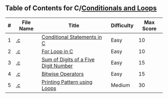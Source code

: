 ## Table of Contents for C/[Conditionals and Loops](https://www.hackerrank.com/domains/c?filters%5Bsubdomains%5D%5B%5D=c-conditionals-and-loops)

| #  | File Name                                      | Title                                  | Difficulty | Max Score |
| -- | ---------------------------------------------- | -------------------------------------- | ---------- | --------- |
| 1  | [.c](.c)                                       | [Conditional Statements in C]          | Easy       | 10        |
| 2  | [.c](.c)                                       | [For Loop in C]                        | Easy       | 10        |
| 3  | [.c](.c)                                       | [Sum of Digits of a Five Digit Number] | Easy       | 15        |
| 4  | [.c](.c)                                       | [Bitwise Operators]                    | Easy       | 15        |
| 5  | [.c](.c)                                       | [Printing Pattern using Loops]         | Medium     | 30        |

[Conditional Statements in C]: https://www.hackerrank.com/challenges/conditional-statements-in-c/problem
[For Loop in C]: https://www.hackerrank.com/challenges/for-loop-in-c/problem
[Sum of Digits of a Five Digit Number]: https://www.hackerrank.com/challenges/sum-of-digits-of-a-five-digit-number/problem
[Bitwise Operators]: https://www.hackerrank.com/challenges/bitwise-operators-in-c/problem
[Printing Pattern using Loops]: https://www.hackerrank.com/challenges/printing-pattern-2/problem
